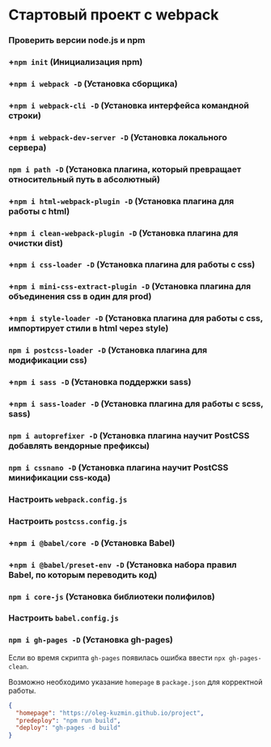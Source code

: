 # Стартовый проект с webpack

### Проверить версии node.js и npm

### +`npm init` (Инициализация npm)

### +`npm i webpack -D` (Установка сборщика)

### +`npm i webpack-cli -D` (Установка интерфейса командной строки)

### +`npm i webpack-dev-server -D` (Установка локального сервера)

### `npm i path -D` (Установка плагина, который превращает относительный путь в абсолютный)

### +`npm i html-webpack-plugin -D` (Установка плагина для работы с html)

### +`npm i clean-webpack-plugin -D` (Установка плагина для очистки dist)

### +`npm i css-loader -D` (Установка плагина для работы с css)

### +`npm i mini-css-extract-plugin -D` (Установка плагина для объединения css в один для prod)

### +`npm i style-loader -D` (Установка плагина для работы с css, импортирует стили в html через style)

### `npm i postcss-loader -D` (Установка плагина для модификации css)

### +`npm i sass -D` (Установка поддержки sass)

### +`npm i sass-loader -D` (Установка плагина для работы c scss, sass)

### `npm i autoprefixer -D` (Установка плагина научит PostCSS добавлять вендорные префиксы)

### `npm i cssnano -D` (Установка плагина научит PostCSS минификации css-кода)

### Настроить `webpack.config.js`

### Настроить `postcss.config.js`

### +`npm i @babel/core -D` (Установка Babel)

### +`npm i @babel/preset-env -D` (Установка набора правил Babel, по которым переводить код)

### `npm i core-js` (Установка библиотеки полифилов)

### Настроить `babel.config.js`

### `npm i gh-pages -D` (Установка gh-pages)

Если во время скрипта `gh-pages` появилась ошибка ввести `npx gh-pages-clean`.

Возможно необходимо указание `homepage` в `package.json` для корректной работы.

```json
{
  "homepage": "https://oleg-kuzmin.github.io/project",
  "predeploy": "npm run build",
  "deploy": "gh-pages -d build"
}
```
